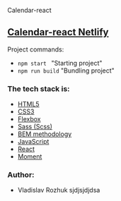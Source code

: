 Calendar-react

## [Calendar-react Netlify](https://lucent-praline-056e76.netlify.app/)

Project commands:

- `npm start ` "Starting project"
- `npm run build` "Bundling project"

### The tech stack is:

- [HTML5](http://htmlbook.ru/html)
- [CSS3](https://developer.mozilla.org/ru/docs/Web/CSS)
- [Flexbox](https://css-tricks.com/snippets/css/a-guide-to-flexbox/)
- [Sass (Scss)](https://sass-lang.com/)
- [BEM methodology](https://en.bem.info/methodology/)
- [JavaScript](https://en.wikipedia.org/wiki/JavaScript)
- [React](https://en.reactjs.org/)
- [Moment](https://momentjs.com/)

### Author:

- Vladislav Rozhuk
  sjdjsjdjdsa
